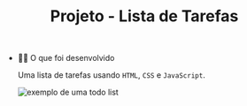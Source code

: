 <h1 align="center">Projeto - Lista de Tarefas</h1><br />

- 👨‍💻 O que foi desenvolvido<br />

  Uma lista de tarefas usando `HTML`, `CSS` e `JavaScript`.

  ![exemplo de uma todo list](./todo-list-example.gif)
